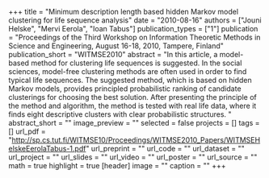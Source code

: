+++
title = "Minimum description length based hidden Markov model clustering for life sequence analysis"
date = "2010-08-16"
authors = ["Jouni Helske", "Mervi Eerola", "Ioan Tabus"]
publication_types = ["1"]
publication = "Proceedings of the Third Workshop on Information Theoretic Methods in Science and Engineering, August 16-18, 2010, Tampere, Finland"
publication_short = "WITMSE2010"
abstract = "In this article, a model-based method for clustering life sequences is suggested. In the social sciences, model-free clustering methods are often used in order to find typical life sequences. The suggested method, which is based on hidden Markov models, provides principled probabilistic ranking of candidate clusterings for choosing the best solution. After presenting the principle of the method and algorithm, the method is tested with real life data, where it finds eight descriptive clusters with clear probabilistic structures. "
abstract_short = ""
image_preview = ""
selected = false
projects = []
tags = []
url_pdf = "http://sp.cs.tut.fi/WITMSE10/Proceedings/WITMSE2010_Papers/WITMSEHelskeEerolaTabus-1.pdf"
url_preprint = ""
url_code = ""
url_dataset = ""
url_project = ""
url_slides = ""
url_video = ""
url_poster = ""
url_source = ""
math = true
highlight = true
[header]
image = ""
caption = ""
+++

